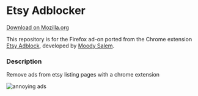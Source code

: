 # Etsy Adblocker

[Download on Mozilla.org](https://addons.mozilla.org/addon/etsy-adblocker/)


This repository is for the Firefox ad-on ported from the Chrome extension [Etsy Adblock](https://github.com/moodysalem/etsy-adblock), developed by [Moody Salem](https://github.com/moodysalem).


### Description
Remove ads from etsy listing pages with a chrome extension

![annoying ads](http://i.imgur.com/SAhfFaq.png)
